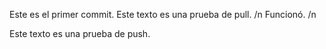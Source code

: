 Este es el primer commit. Este texto es una prueba de pull. /n
Funcionó. /n

Este texto es una prueba de push.
